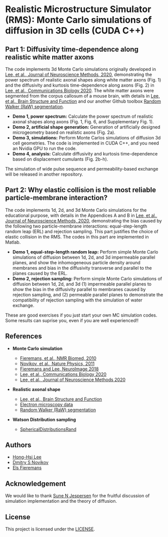 # Realistic Microstructure Simulator (RMS): Monte Carlo simulations of diffusion in 3D cells (CUDA C++)

## Part 1: Diffusivity time-dependence along realistic white matter axons
The code implements 3d Monte Carlo simulations originally developed in [Lee, et al., Journal of Neuroscience Methods, 2020](), demonstrating the power spectrum of realistic axonal shapes along white matter axons (Fig. 1) and the diffusivity and kurtosis time-dependence along axons (Fig. 2) in [Lee, et al., Communications Biology 2020](https://doi.org/10.1038/s42003-020-1050-x). The white matter axons were segmented from the corpus callosum of a mouse brain, with details in [Lee, et al., Brain Structure and Function](https://doi.org/10.1007/s00429-019-01844-6) and our another Github toolbox [Random Walker (RaW) segmentation](https://github.com/NYU-DiffusionMRI/RaW-seg).

* **Demo 1, power spectrum:** Calculate the power spectrum of realistic axonal shapes along axons (Fig. 1, Fig. 6, and Supplementary Fig. 1).
* **Demo 2, artificial shape generation:** Generation of artificially designed microgeometry based on realistic axons (Fig. 2a).
* **Demo 3, simulations:** Perform Monte Carlos simulations of diffusion 3d cell geometries. The code is implemented in CUDA C++, and you need an Nvidia GPU to run the code.
* **Demo 4, analysis:** Calculate diffusivity and kurtosis time-dependence based on displacement cumulants (Fig. 2b-h).

The simulation of wide pulse sequence and permeability-based exchange will be released in another repository.

## Part 2: Why elastic collision is the most reliable particle-membrane interaction?
The code implements 1d, 2d, and 3d Monte Carlo simulations for the educational purpose, with details in the Appendices A and B in [Lee, et al., Journal of Neuroscience Methods, 2020](), demonstrating the bias caused by the following two particle-membrane interactions: equal-step-length random leap (ERL) and rejection sampling. This part justifies the choice of elastic collision in the RMS. The codes in this part are implemented in Matlab.

* **Demo 1, equal-step-length random leap:** Perform simple Monte Carlo simulations of diffusion between 1d, 2d, and 3d impermeable parallel planes, and show the inhomogeneous particle density around membranes and bias in the diffusivity transverse and parallel to the planes caused by the ERL.
* **Demo 2, rejection sampling:** Perform simple Monte Carlo simulations of diffusion between 1d, 2d, and 3d (1) impermeable parallel planes to show the bias in the diffusivity parallel to membranes caused by rejection sampling, and (2) permeable parallel planes to demonstrate the compatibility of rejection sampling with the simulation of water exchange.

These are good exercises if you just start your own MC simulation codes.
Some results can suprise you, even if you are well experienced!!

## References
* **Monte Carlo simulation**
  - [Fieremans, et al., NMR Biomed, 2010](https://doi.org/10.1002/nbm.1577)
  - [Novikov, et al., Nature Physics, 2011](https://doi.org/10.1038/nphys1936)
  - [Fieremans and Lee, NeuroImage 2018](https://doi.org/10.1016/j.neuroimage.2018.06.046)
  - [Lee, et al., Communications Biology 2020](https://doi.org/10.1038/s42003-020-1050-x)
  - [Lee, et al., Journal of Neuroscience Methods 2020](https://doi.org/10.1016/j.jneumeth.2020.109018)

* **Realistic axonal shape**
  - [Lee, et al., Brain Structure and Function](https://doi.org/10.1007/s00429-019-01844-6)
  - [Electron microscopy data](https://www.cai2r.net/resources/software/intra-axonal-space-segmented-3d-scanning-electron-microscopy-mouse-brain-genu)
  - [Random Walker (RaW) segmentation](https://github.com/NYU-DiffusionMRI/RaW-seg)
  
* **Watson Distribution sampling**
  - [SphericalDistributionsRand](https://www.mathworks.com/matlabcentral/fileexchange/52398-sphericaldistributionsrand)

## Authors
* [Hong-Hsi Lee](http://www.diffusion-mri.com/people/hong-hsi-lee)
* [Dmitry S Novikov](http://www.diffusion-mri.com/people/dmitry-novikov)
* [Els Fieremans](http://www.diffusion-mri.com/people/els-fieremans)

## Acknowledgement
We would like to thank [Sune N Jespersen](https://pure.au.dk/portal/en/persons/sune-jespersen(f4d1a00c-677b-4aca-b9b0-c7ad14f1fddc).html) for the fruitful discussion of simulation implementation and the theory of diffusion.

## License
This project is licensed under the [LICENSE](https://github.com/NYU-DiffusionMRI/monte-carlo-simulation-3D-RMS/blob/master/LICENSE).
